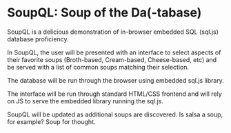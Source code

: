 # SoupQL: Soup of the Da(-tabase)

SoupQL is a delicious demonstration of in-browser embedded SQL (sql.js) database proficiency. 

In SoupQL, the user will be presented with an interface to select aspects of their favorite soups (Broth-based, Cream-based, Cheese-based, etc) and be served with a list of common soups matching their selection. 

The database will be run through the browser using embedded sql.js library. 

The interface will be run through standard HTML/CSS frontend and will rely on JS to serve the embedded library running the sql.js. 

SoupQL will be updated as additional soups are discovered. Is salsa a soup, for example? Soup for thought. 
